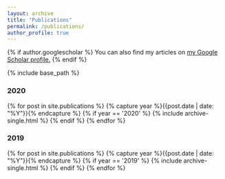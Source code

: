 ```yaml
---
layout: archive
title: "Publications"
permalink: /publications/
author_profile: true
---
```


{% if author.googlescholar %}
  You can also find my articles on <u><a href="{{author.googlescholar}}">my Google Scholar profile</a>.</u>
{% endif %}

{% include base_path %}


### 2020

{% for post in site.publications %}
  {% capture year %}{{post.date | date: "%Y"}}{% endcapture %}
  {% if year == '2020' %}
    {% include archive-single.html %}
  {% endif %}
{% endfor %}


### 2019

{% for post in site.publications %}
  {% capture year %}{{post.date | date: "%Y"}}{% endcapture %}
  {% if year == '2019' %}
    {% include archive-single.html %}
  {% endif %}
{% endfor %}
